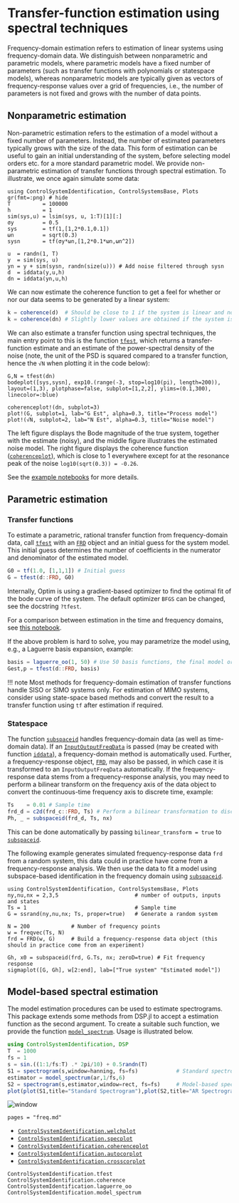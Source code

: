# Transfer-function estimation using spectral techniques

Frequency-domain estimation refers to estimation of linear systems using frequency-domain data. We distinguish between nonparametric and parametric models, where parametric models have a fixed number of parameters (such as transfer functions with polynomials or statespace models), whereas nonparametric models are typically given as vectors of frequency-response values over a grid of frequencies, i.e., the number of parameters is not fixed and grows with the number of data points.

## Nonparametric estimation
Non-parametric estimation refers to the estimation of a model without a fixed number of parameters. Instead, the number of estimated parameters typically grows with the size of the data. This form of estimation can be useful to gain an initial understanding of the system, before selecting model orders etc. for a more standard parametric model. We provide non-parametric estimation of transfer functions through spectral estimation. To illustrate, we once again simulate some data:
```@example npfreq
using ControlSystemIdentification, ControlSystemsBase, Plots
gr(fmt=:png) # hide
T          = 100000
h          = 1
sim(sys,u) = lsim(sys, u, 1:T)[1][:]
σy         = 0.5
sys        = tf(1,[1,2*0.1,0.1])
ωn         = sqrt(0.3)
sysn       = tf(σy*ωn,[1,2*0.1*ωn,ωn^2])

u  = randn(1, T)
y  = sim(sys, u)
yn = y + sim(sysn, randn(size(u))) # Add noise filtered through sysn
d  = iddata(y,u,h)
dn = iddata(yn,u,h)
```
We can now estimate the coherence function to get a feel for whether or nor our data seems to be generated by a linear system:
```julia
k = coherence(d)  # Should be close to 1 if the system is linear and noise free
k = coherence(dn) # Slightly lower values are obtained if the system is subject to measurement noise
```
We can also estimate a transfer function using spectral techniques, the main entry point to this is the function [`tfest`](@ref), which returns a transfer-function estimate and an estimate of the power-spectral density of the noise (note, the unit of the PSD is squared compared to a transfer function, hence the `√N` when plotting it in the code below):
```@example npfreq
G,N = tfest(dn)
bodeplot([sys,sysn], exp10.(range(-3, stop=log10(pi), length=200)), layout=(1,3), plotphase=false, subplot=[1,2,2], ylims=(0.1,300), linecolor=:blue)

coherenceplot!(dn, subplot=3)
plot!(G, subplot=1, lab="G Est", alpha=0.3, title="Process model")
plot!(√N, subplot=2, lab="N Est", alpha=0.3, title="Noise model")
```

The left figure displays the Bode magnitude of the true system, together with the estimate (noisy), and the middle figure illustrates the estimated noise model. The right figure displays the coherence function ([`coherenceplot`](@ref)), which is close to 1 everywhere except for at the resonance peak of the noise `log10(sqrt(0.3)) = -0.26`.

See the [example notebooks](https://github.com/JuliaControl/ControlExamples.jl?files=1) for more details.

## Parametric estimation
### Transfer functions
To estimate a parametric, rational transfer function from frequency-domain data, call [`tfest`](@ref) with an [`FRD`](@ref) object and an initial guess for the system model. This initial guess determines the number of coefficients in the numerator and denominator of the estimated model.
```julia
G0 = tf(1.0, [1,1,1]) # Initial guess
G = tfest(d::FRD, G0)
```
Internally, Optim is using a gradient-based optimizer to find the optimal fit of the bode curve of the system. The default optimizer `BFGS` can be changed, see the docstring `?tfest`.

For a comparison between estimation in the time and frequency domains, see [this notebook](https://nbviewer.jupyter.org/github/JuliaControl/ControlExamples.jl/blob/master/identification_time_vs_freq.ipynb).

If the above problem is hard to solve, you may parametrize the model using, e.g., a Laguerre basis expansion, example:
```julia
basis = laguerre_oo(1, 50) # Use 50 basis functions, the final model order may be reduced with baltrunc
Gest,p = tfest(d::FRD, basis)
```

!!! note
    Most methods for frequency-domain estimation of transfer functions handle SISO or SIMO systems only. For estimation of MIMO systems, consider using state-space based methods and convert the result to a transfer function using `tf` after estimation if required. 

### Statespace
The function [`subspaceid`](@ref) handles frequency-domain data (as well as time-domain data). If an [`InputOutputFreqData`](@ref) is passed (may be created with function [`iddata`](@ref)), a frequency-domain method is automatically used. Further, a frequency-response object, [`FRD`](@ref), may also be passed, in which case it is transformed to an `InputOutputFreqData` automatically. If the frequency-response data stems from a frequency-response analysis, you may need to perform a bilinear transform on the frequency axis of the data object to convert the continuous-time frequency axis to discrete time, example:
```julia
Ts    = 0.01 # Sample time
frd_d = c2d(frd_c::FRD, Ts) # Perform a bilinear transformation to discrete-time frequency vector
Ph, _ = subspaceid(frd_d, Ts, nx)
```
This can be done automatically by passing `bilinear_transform = true` to [`subspaceid`](@ref).

The following example generates simulated frequency-response data `frd` from a random system, this data could in practice have come from a frequency-response analysis. We then use the data to fit a model using subspace-based identification in the frequency domain using [`subspaceid`](@ref).
```@example subspacefreq
using ControlSystemIdentification, ControlSystemsBase, Plots
ny,nu,nx = 2,3,5                        # number of outputs, inputs and states
Ts = 1                                  # Sample time
G = ssrand(ny,nu,nx; Ts, proper=true)   # Generate a random system

N = 200             # Number of frequency points
w = freqvec(Ts, N)
frd = FRD(w, G)     # Build a frequency-response data object (this should in practice come from an experiment) 

Gh, x0 = subspaceid(frd, G.Ts, nx; zeroD=true) # Fit frequency response
sigmaplot([G, Gh], w[2:end], lab=["True system" "Estimated model"])
```

## Model-based spectral estimation
The model estimation procedures can be used to estimate spectrograms. This package extends some methods from DSP.jl to accept a estimation function as the second argument. To create a suitable such function, we provide the function [`model_spectrum`](@ref). Usage is illustrated below.
```julia
using ControlSystemIdentification, DSP
T  = 1000
fs = 1
s = sin.((1:1/fs:T) .* 2pi/10) + 0.5randn(T)
S1 = spectrogram(s,window=hanning, fs=fs)            # Standard spectrogram
estimator = model_spectrum(ar,1/fs,6)
S2 = spectrogram(s,estimator,window=rect, fs=fs)     # Model-based spectrogram
plot(plot(S1,title="Standard Spectrogram"),plot(S2,title="AR Spectrogram")) # Requires the package LPVSpectral.jl
```
![window](https://github.com/baggepinnen/ControlSystemIdentification.jl/blob/master/figs/ar_spectrogram.svg?raw=true)


```@index
pages = "freq.md"
```
- [`ControlSystemIdentification.welchplot`](@ref)
- [`ControlSystemIdentification.specplot`](@ref)
- [`ControlSystemIdentification.coherenceplot`](@ref)
- [`ControlSystemIdentification.autocorplot`](@ref)
- [`ControlSystemIdentification.crosscorplot`](@ref)


```@docs
ControlSystemIdentification.tfest
ControlSystemIdentification.coherence
ControlSystemIdentification.laguerre_oo
ControlSystemIdentification.model_spectrum
```
